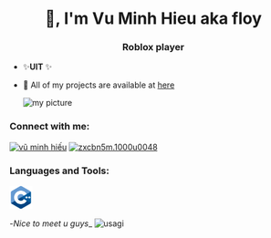 <h1 align="center"> 👋, I'm Vu Minh Hieu aka floy</h1>
<h3 align="center">Roblox player</h3>

- ✨**UIT** ✨

- 🧙 All of my projects are available at [here](https://blank.page/)

      
 
    
  ![my picture](https://i.pinimg.com/564x/49/90/f8/4990f8d51e0c4e73f33f6ec1b9e8c05b.jpg)                   
 

<h3 align="left">Connect with me:</h3>
<p align="left">
<a href="https://fb.com/vũ minh hiếu" target="blank"><img align="center" src="https://raw.githubusercontent.com/rahuldkjain/github-profile-readme-generator/master/src/images/icons/Social/facebook.svg" alt="vũ minh hiếu" height="30" width="40" /></a>
<a href="https://instagram.com/zxcbn5m.1000u0048" target="blank"><img align="center" src="https://raw.githubusercontent.com/rahuldkjain/github-profile-readme-generator/master/src/images/icons/Social/instagram.svg" alt="zxcbn5m.1000u0048" height="30" width="40" /></a>
</p>

<h3 align="left">Languages and Tools:</h3>
<p align="left"> <a href="https://www.w3schools.com/cpp/" target="_blank" rel="noreferrer"> <img src="https://raw.githubusercontent.com/devicons/devicon/master/icons/cplusplus/cplusplus-original.svg" alt="cplusplus" width="40" height="40"/> </a> </p>    


-*Nice to meet u guys*_
![usagi](https://media0.giphy.com/media/v1.Y2lkPTc5MGI3NjExemI0eGVpOXJzYTVudnNuemdhdTNxY21sZ2Q2MGtneTFwYjN1ZTJlcSZlcD12MV9pbnRlcm5hbF9naWZfYnlfaWQmY3Q9Zw/bcKmIWkUMCjVm/giphy.webp)  



